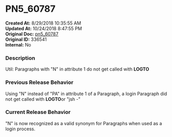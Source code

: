 # PN5_60787

**Created At:** 8/29/2018 10:35:55 AM  
**Updated At:** 10/24/2018 8:47:55 PM  
**Original Doc:** [pn5_60787](https://docs.jbase.com/48420-5-7-1-release-notes/pn5_60787)  
**Original ID:** 336541  
**Internal:** No  


### Description

Util: Paragraphs with "N" in attribute 1 do not get called with **LOGTO**



### Previous Release Behavior

Using "N" instead of "PA" in attribute 1 of a Paragraph, a login Paragraph did not get called with **LOGTO**or "jsh -"



### Current Release Behavior

"N" is now recognized as a valid synonym for Paragraphs when used as a login process.
